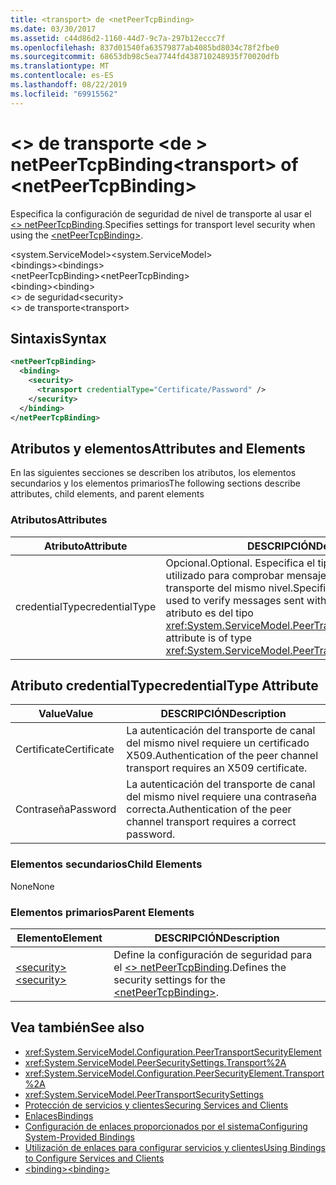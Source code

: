```yaml
---
title: <transport> de <netPeerTcpBinding>
ms.date: 03/30/2017
ms.assetid: c44d86d2-1160-44d7-9c7a-297b12eccc7f
ms.openlocfilehash: 837d01540fa63579877ab4085bd8034c78f2fbe0
ms.sourcegitcommit: 68653db98c5ea7744fd438710248935f70020dfb
ms.translationtype: MT
ms.contentlocale: es-ES
ms.lasthandoff: 08/22/2019
ms.locfileid: "69915562"
---
```

# <a name="transport-of-netpeertcpbinding"></a><span data-ttu-id="66183-102">\<> de transporte \<de > netPeerTcpBinding</span><span class="sxs-lookup"><span data-stu-id="66183-102">\<transport> of \<netPeerTcpBinding></span></span>
<span data-ttu-id="66183-103">Especifica la configuración de seguridad de nivel de transporte al usar el [ \<> netPeerTcpBinding](netpeertcpbinding.md).</span><span class="sxs-lookup"><span data-stu-id="66183-103">Specifies settings for transport level security when using the [\<netPeerTcpBinding>](netpeertcpbinding.md).</span></span>  
  
 <span data-ttu-id="66183-104">\<system.ServiceModel></span><span class="sxs-lookup"><span data-stu-id="66183-104">\<system.ServiceModel></span></span>  
<span data-ttu-id="66183-105">\<bindings></span><span class="sxs-lookup"><span data-stu-id="66183-105">\<bindings></span></span>  
<span data-ttu-id="66183-106">\<netPeerTcpBinding></span><span class="sxs-lookup"><span data-stu-id="66183-106">\<netPeerTcpBinding></span></span>  
<span data-ttu-id="66183-107">\<binding></span><span class="sxs-lookup"><span data-stu-id="66183-107">\<binding></span></span>  
<span data-ttu-id="66183-108">\<> de seguridad</span><span class="sxs-lookup"><span data-stu-id="66183-108">\<security></span></span>  
<span data-ttu-id="66183-109">\<> de transporte</span><span class="sxs-lookup"><span data-stu-id="66183-109">\<transport></span></span>  
  
## <a name="syntax"></a><span data-ttu-id="66183-110">Sintaxis</span><span class="sxs-lookup"><span data-stu-id="66183-110">Syntax</span></span>  
  
```xml  
<netPeerTcpBinding>
  <binding>
    <security>
      <transport credentialType="Certificate/Password" />
    </security>
  </binding>
</netPeerTcpBinding>
```  
  
## <a name="attributes-and-elements"></a><span data-ttu-id="66183-111">Atributos y elementos</span><span class="sxs-lookup"><span data-stu-id="66183-111">Attributes and Elements</span></span>  
 <span data-ttu-id="66183-112">En las siguientes secciones se describen los atributos, los elementos secundarios y los elementos primarios</span><span class="sxs-lookup"><span data-stu-id="66183-112">The following sections describe attributes, child elements, and parent elements</span></span>  
  
### <a name="attributes"></a><span data-ttu-id="66183-113">Atributos</span><span class="sxs-lookup"><span data-stu-id="66183-113">Attributes</span></span>  
  
|<span data-ttu-id="66183-114">Atributo</span><span class="sxs-lookup"><span data-stu-id="66183-114">Attribute</span></span>|<span data-ttu-id="66183-115">DESCRIPCIÓN</span><span class="sxs-lookup"><span data-stu-id="66183-115">Description</span></span>|  
|---------------|-----------------|  
|<span data-ttu-id="66183-116">credentialType</span><span class="sxs-lookup"><span data-stu-id="66183-116">credentialType</span></span>|<span data-ttu-id="66183-117">Opcional.</span><span class="sxs-lookup"><span data-stu-id="66183-117">Optional.</span></span> <span data-ttu-id="66183-118">Especifica el tipo de credenciales utilizado para comprobar mensajes enviados con el transporte del mismo nivel.</span><span class="sxs-lookup"><span data-stu-id="66183-118">Specifies the type of credentials used to verify messages sent with the peer transport.</span></span> <span data-ttu-id="66183-119">Este atributo es del tipo <xref:System.ServiceModel.PeerTransportCredentialType>.</span><span class="sxs-lookup"><span data-stu-id="66183-119">This attribute is of type <xref:System.ServiceModel.PeerTransportCredentialType>.</span></span>|  
  
## <a name="credentialtype-attribute"></a><span data-ttu-id="66183-120">Atributo credentialType</span><span class="sxs-lookup"><span data-stu-id="66183-120">credentialType Attribute</span></span>  
  
|<span data-ttu-id="66183-121">Value</span><span class="sxs-lookup"><span data-stu-id="66183-121">Value</span></span>|<span data-ttu-id="66183-122">DESCRIPCIÓN</span><span class="sxs-lookup"><span data-stu-id="66183-122">Description</span></span>|  
|-----------|-----------------|  
|<span data-ttu-id="66183-123">Certificate</span><span class="sxs-lookup"><span data-stu-id="66183-123">Certificate</span></span>|<span data-ttu-id="66183-124">La autenticación del transporte de canal del mismo nivel requiere un certificado X509.</span><span class="sxs-lookup"><span data-stu-id="66183-124">Authentication of the peer channel transport requires an X509 certificate.</span></span>|  
|<span data-ttu-id="66183-125">Contraseña</span><span class="sxs-lookup"><span data-stu-id="66183-125">Password</span></span>|<span data-ttu-id="66183-126">La autenticación del transporte de canal del mismo nivel requiere una contraseña correcta.</span><span class="sxs-lookup"><span data-stu-id="66183-126">Authentication of the peer channel transport requires a correct password.</span></span>|  
  
### <a name="child-elements"></a><span data-ttu-id="66183-127">Elementos secundarios</span><span class="sxs-lookup"><span data-stu-id="66183-127">Child Elements</span></span>  
 <span data-ttu-id="66183-128">None</span><span class="sxs-lookup"><span data-stu-id="66183-128">None</span></span>  
  
### <a name="parent-elements"></a><span data-ttu-id="66183-129">Elementos primarios</span><span class="sxs-lookup"><span data-stu-id="66183-129">Parent Elements</span></span>  
  
|<span data-ttu-id="66183-130">Elemento</span><span class="sxs-lookup"><span data-stu-id="66183-130">Element</span></span>|<span data-ttu-id="66183-131">DESCRIPCIÓN</span><span class="sxs-lookup"><span data-stu-id="66183-131">Description</span></span>|  
|-------------|-----------------|  
|[<span data-ttu-id="66183-132">\<security></span><span class="sxs-lookup"><span data-stu-id="66183-132">\<security></span></span>](security-of-netpeerbinding.md)|<span data-ttu-id="66183-133">Define la configuración de seguridad para el [ \<> netPeerTcpBinding](netpeertcpbinding.md).</span><span class="sxs-lookup"><span data-stu-id="66183-133">Defines the security settings for the [\<netPeerTcpBinding>](netpeertcpbinding.md).</span></span>|  
  
## <a name="see-also"></a><span data-ttu-id="66183-134">Vea también</span><span class="sxs-lookup"><span data-stu-id="66183-134">See also</span></span>

- <xref:System.ServiceModel.Configuration.PeerTransportSecurityElement>
- <xref:System.ServiceModel.PeerSecuritySettings.Transport%2A>
- <xref:System.ServiceModel.Configuration.PeerSecurityElement.Transport%2A>
- <xref:System.ServiceModel.PeerTransportSecuritySettings>
- [<span data-ttu-id="66183-135">Protección de servicios y clientes</span><span class="sxs-lookup"><span data-stu-id="66183-135">Securing Services and Clients</span></span>](../../../wcf/feature-details/securing-services-and-clients.md)
- [<span data-ttu-id="66183-136">Enlaces</span><span class="sxs-lookup"><span data-stu-id="66183-136">Bindings</span></span>](../../../wcf/bindings.md)
- [<span data-ttu-id="66183-137">Configuración de enlaces proporcionados por el sistema</span><span class="sxs-lookup"><span data-stu-id="66183-137">Configuring System-Provided Bindings</span></span>](../../../wcf/feature-details/configuring-system-provided-bindings.md)
- [<span data-ttu-id="66183-138">Utilización de enlaces para configurar servicios y clientes</span><span class="sxs-lookup"><span data-stu-id="66183-138">Using Bindings to Configure Services and Clients</span></span>](../../../wcf/using-bindings-to-configure-services-and-clients.md)
- [<span data-ttu-id="66183-139">\<binding></span><span class="sxs-lookup"><span data-stu-id="66183-139">\<binding></span></span>](../../../misc/binding.md)
